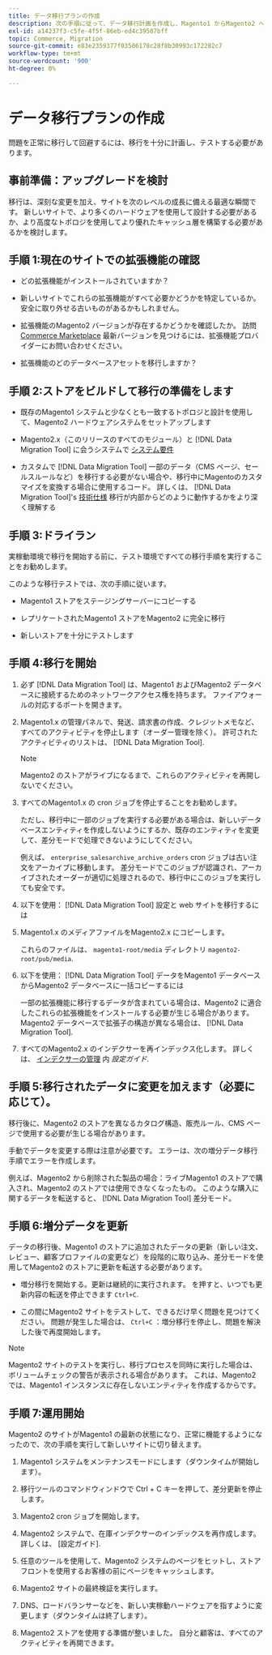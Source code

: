 ```yaml
---
title: データ移行プランの作成
description: 次の手順に従って、データ移行計画を作成し、Magento1 からMagento2 へのアップグレードを確実に成功させます。
exl-id: a14237f3-c5fe-4f5f-86eb-ed4c39507bff
topic: Commerce, Migration
source-git-commit: e83e2359377f03506178c28f8b30993c172282c7
workflow-type: tm+mt
source-wordcount: '900'
ht-degree: 0%

---
```


# データ移行プランの作成

問題を正常に移行して回避するには、移行を十分に計画し、テストする必要があります。

## 事前準備：アップグレードを検討

移行は、深刻な変更を加え、サイトを次のレベルの成長に備える最適な瞬間です。 新しいサイトで、より多くのハードウェアを使用して設計する必要があるか、より高度なトポロジを使用してより優れたキャッシュ層を構築する必要があるかを検討します。

## 手順 1:現在のサイトでの拡張機能の確認

* どの拡張機能がインストールされていますか？

* 新しいサイトでこれらの拡張機能がすべて必要かどうかを特定しているか。 安全に取り外せる古いものがあるかもしれません。

* 拡張機能のMagento2 バージョンが存在するかどうかを確認したか。 訪問 [Commerce Marketplace] 最新バージョンを見つけるには、拡張機能プロバイダーにお問い合わせください。

* 拡張機能のどのデータベースアセットを移行しますか？

## 手順 2:ストアをビルドして移行の準備をします

* 既存のMagento1 システムと少なくとも一致するトポロジと設計を使用して、Magento2 ハードウェアシステムをセットアップします

* Magento2.x（このリリースのすべてのモジュール）と [!DNL Data Migration Tool] に会うシステムで [システム要件](../../installation/system-requirements.md)

* カスタムで [!DNL Data Migration Tool] 一部のデータ（CMS ページ、セールスルールなど）を移行する必要がない場合や、移行中にMagentoのカスタマイズを変換する場合に使用するコード。 詳しくは、 [!DNL Data Migration Tool]&#39;s [技術仕様](technical-specification.md) 移行が内部からどのように動作するかをより深く理解する

## 手順 3:ドライラン

実稼動環境で移行を開始する前に、テスト環境ですべての移行手順を実行することをお勧めします。

このような移行テストでは、次の手順に従います。

* Magento1 ストアをステージングサーバーにコピーする

* レプリケートされたMagento1 ストアをMagento2 に完全に移行

* 新しいストアを十分にテストします

## 手順 4:移行を開始

1. 必ず [!DNL Data Migration Tool] は、Magento1 およびMagento2 データベースに接続するためのネットワークアクセス権を持ちます。 ファイアウォールの対応するポートを開きます。

1. Magento1.x の管理パネルで、発送、請求書の作成、クレジットメモなど、すべてのアクティビティを停止します（オーダー管理を除く）。 許可されたアクティビティのリストは、 [!DNL Data Migration Tool].

   >[!NOTE]
   >
   >Magento2 のストアがライブになるまで、これらのアクティビティを再開しないでください。

1. すべてのMagento1.x の cron ジョブを停止することをお勧めします。

   ただし、移行中に一部のジョブを実行する必要がある場合は、新しいデータベースエンティティを作成しないようにするか、既存のエンティティを変更して、差分モードで処理できないようにしてください。

   例えば、 `enterprise_salesarchive_archive_orders` cron ジョブは古い注文をアーカイブに移動します。 差分モードでこのジョブが認識され、アーカイブされたオーダーが適切に処理されるので、移行中にこのジョブを実行しても安全です。

1. 以下を使用： [!DNL Data Migration Tool] 設定と web サイトを移行するには

1. Magento1.x のメディアファイルをMagento2.x にコピーします。

   これらのファイルは、 `magento1-root/media` ディレクトリ `magento2-root/pub/media`.

1. 以下を使用： [!DNL Data Migration Tool] データをMagento1 データベースからMagento2 データベースに一括コピーするには

   一部の拡張機能に移行するデータが含まれている場合は、Magento2 に適合したこれらの拡張機能をインストールする必要が生じる場合があります。 Magento2 データベースで拡張子の構造が異なる場合は、 [!DNL Data Migration Tool].

1. すべてのMagento2.x のインデクサーを再インデックス化します。 詳しくは、 [インデクサーの管理](../../configuration/cli/manage-indexers.md) 内 _設定ガイド_.

## 手順 5:移行されたデータに変更を加えます（必要に応じて）。

移行後に、Magento2 のストアを異なるカタログ構造、販売ルール、CMS ページで使用する必要が生じる場合があります。

手動でデータを変更する際は注意が必要です。 エラーは、次の増分データ移行手順でエラーを作成します。

例えば、Magento2 から削除された製品の場合：ライブMagento1 のストアで購入され、Magento2 のストアでは使用できなくなったもの。 このような購入に関するデータを転送すると、 [!DNL Data Migration Tool] 差分モード。

## 手順 6:増分データを更新

データの移行後、Magento1 のストアに追加されたデータの更新（新しい注文、レビュー、顧客プロファイルの変更など）を段階的に取り込み、差分モードを使用してMagento2 のストアに更新を転送する必要があります。

* 増分移行を開始する。更新は継続的に実行されます。 を押すと、いつでも更新内容の転送を停止できます `Ctrl+C`.

* この間にMagento2 サイトをテストして、できるだけ早く問題を見つけてください。 問題が発生した場合は、 `Ctrl+C` ：増分移行を停止し、問題を解決した後で再度開始します。

>[!NOTE]
>
>Magento2 サイトのテストを実行し、移行プロセスを同時に実行した場合は、ボリュームチェックの警告が表示される場合があります。 これは、Magento2 では、Magento1 インスタンスに存在しないエンティティを作成するからです。

## 手順 7:運用開始

Magento2 のサイトがMagento1 の最新の状態になり、正常に機能するようになったので、次の手順を実行して新しいサイトに切り替えます。

1. Magento1 システムをメンテナンスモードにします（ダウンタイムが開始します）。

1. 移行ツールのコマンドウィンドウで Ctrl + C キーを押して、差分更新を停止します。

1. Magento2 cron ジョブを開始します。

1. Magento2 システムで、在庫インデクサーのインデックスを再作成します。 詳しくは、 [設定ガイド].

1. 任意のツールを使用して、Magento2 システムのページをヒットし、ストアフロントを使用するお客様の前にページをキャッシュします。

1. Magento2 サイトの最終検証を実行します。

1. DNS、ロードバランサーなどを、新しい実稼動ハードウェアを指すように変更します（ダウンタイムは終了します）。

1. Magento2 ストアを使用する準備が整いました。 自分と顧客は、すべてのアクティビティを再開できます。

<!-- LINK ADDRESSES -->

[Commerce Marketplace]: https://marketplace.magento.com
